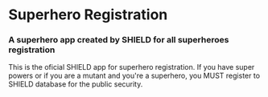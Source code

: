 # Superhero Registration

### A superhero app created by SHIELD for all superheroes registration

This is the oficial SHIELD app for superhero registration. If you have super powers or if you are a mutant and you're a superhero, you MUST register to SHIELD database for the public security.